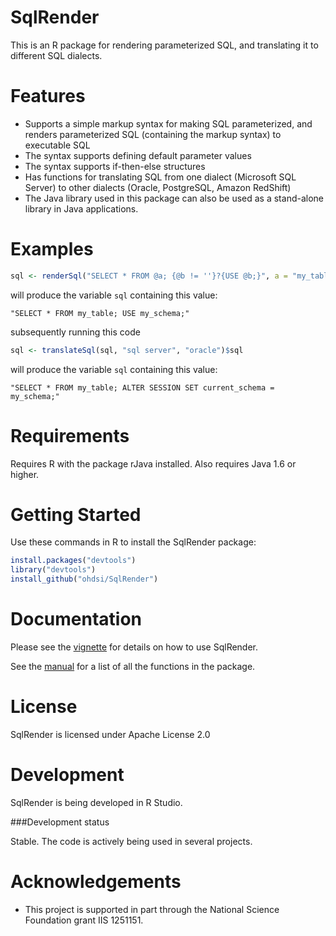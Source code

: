 SqlRender
=========

This is an R package for rendering parameterized SQL, and translating it to different SQL dialects. 

Features
========
- Supports a simple markup syntax for making SQL parameterized, and renders parameterized SQL (containing the markup syntax) to executable SQL
- The syntax supports defining default parameter values
- The syntax supports if-then-else structures
- Has functions for translating SQL from one dialect (Microsoft SQL Server) to other dialects (Oracle, PostgreSQL, Amazon RedShift)
- The Java library used in this package can also be used as a stand-alone library in Java applications.

Examples
========
```r
sql <- renderSql("SELECT * FROM @a; {@b != ''}?{USE @b;}", a = "my_table", b = "my_schema")$sql
```

will produce the variable `sql` containing this value: 

```
"SELECT * FROM my_table; USE my_schema;"
```

subsequently running this code

```r
sql <- translateSql(sql, "sql server", "oracle")$sql
```

will produce the variable `sql` containing this value: 

```
"SELECT * FROM my_table; ALTER SESSION SET current_schema =  my_schema;"
```

Requirements
============
Requires R with the package rJava installed. Also requires Java 1.6 or higher.


Getting Started
===============
Use these commands in R to install the SqlRender package:

```r
install.packages("devtools")
library("devtools")
install_github("ohdsi/SqlRender")
```

Documentation
=============
Please see the [vignette](https://raw.githubusercontent.com/OHDSI/SqlRender/master/vignettes/UsingSqlRender.pdf) for details on how to use SqlRender.

See the [manual](https://raw.githubusercontent.com/OHDSI/SqlRender/master/man/SqlRender.pdf) for a list of all the functions in the package.


License
=======
SqlRender is licensed under Apache License 2.0

Development
===========
SqlRender is being developed in R Studio.

###Development status

Stable. The code is actively being used in several projects.

Acknowledgements
================
- This project is supported in part through the National Science Foundation grant IIS 1251151.

